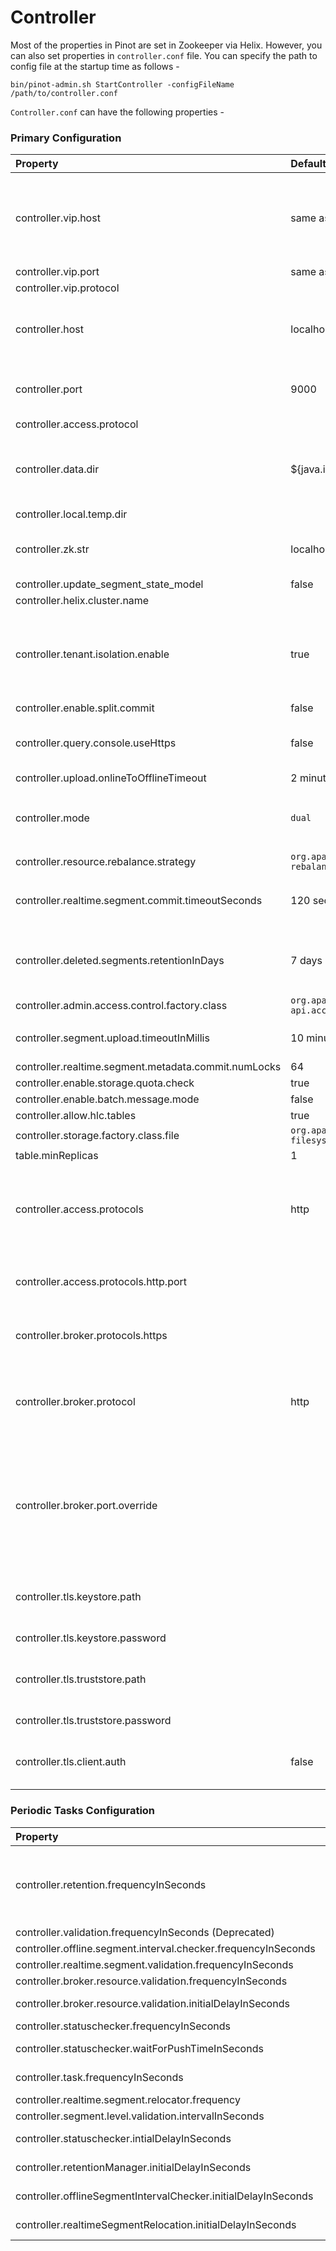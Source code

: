 # Controller

Most of the properties in Pinot are set in Zookeeper via Helix. However, you can also set properties in `controller.conf` file. You can specify the path to config file at the startup time as follows -

```text
bin/pinot-admin.sh StartController -configFileName /path/to/controller.conf
```

`Controller.conf` can have the following properties - 

### Primary Configuration

<table>
  <thead>
    <tr>
      <th style="text-align:left">Property</th>
      <th style="text-align:left">Default</th>
      <th style="text-align:left">Description</th>
    </tr>
  </thead>
  <tbody>
    <tr>
      <td style="text-align:left">controller.vip.host</td>
      <td style="text-align:left">same as <code>controller.host</code>
      </td>
      <td style="text-align:left">The VIP hostname used to set the download URL for segments</td>
    </tr>
    <tr>
      <td style="text-align:left">controller.vip.port</td>
      <td style="text-align:left">same as <code>controller.port</code>
      </td>
      <td style="text-align:left"></td>
    </tr>
    <tr>
      <td style="text-align:left">controller.vip.protocol</td>
      <td style="text-align:left"></td>
      <td style="text-align:left"></td>
    </tr>
    <tr>
      <td style="text-align:left">controller.host</td>
      <td style="text-align:left">localhost</td>
      <td style="text-align:left">The ip of the host on which controller is running</td>
    </tr>
    <tr>
      <td style="text-align:left">controller.port</td>
      <td style="text-align:left">9000</td>
      <td style="text-align:left">The port on which controller should run</td>
    </tr>
    <tr>
      <td style="text-align:left">controller.access.protocol</td>
      <td style="text-align:left"></td>
      <td style="text-align:left"></td>
    </tr>
    <tr>
      <td style="text-align:left">controller.data.dir</td>
      <td style="text-align:left">${java.io.tmpdir}/PinotController</td>
      <td style="text-align:left">
        <p></p>
        <p>Directory to host segment data</p>
        <p></p>
      </td>
    </tr>
    <tr>
      <td style="text-align:left">controller.local.temp.dir</td>
      <td style="text-align:left"></td>
      <td style="text-align:left"></td>
    </tr>
    <tr>
      <td style="text-align:left">controller.zk.str</td>
      <td style="text-align:left">localhost:2181</td>
      <td style="text-align:left">zookeeper host:port string to connect</td>
    </tr>
    <tr>
      <td style="text-align:left">controller.update_segment_state_model</td>
      <td style="text-align:left">false</td>
      <td style="text-align:left"></td>
    </tr>
    <tr>
      <td style="text-align:left">controller.helix.cluster.name</td>
      <td style="text-align:left"></td>
      <td style="text-align:left"></td>
    </tr>
    <tr>
      <td style="text-align:left">controller.tenant.isolation.enable</td>
      <td style="text-align:left">true</td>
      <td style="text-align:left">Enable Tenant Isolation, default is single tenant cluste</td>
    </tr>
    <tr>
      <td style="text-align:left">controller.enable.split.commit</td>
      <td style="text-align:left">false</td>
      <td style="text-align:left"></td>
    </tr>
    <tr>
      <td style="text-align:left">controller.query.console.useHttps</td>
      <td style="text-align:left">false</td>
      <td style="text-align:left">use https instead of http for cluster</td>
    </tr>
    <tr>
      <td style="text-align:left">controller.upload.onlineToOfflineTimeout</td>
      <td style="text-align:left">2 minutes</td>
      <td style="text-align:left"></td>
    </tr>
    <tr>
      <td style="text-align:left">controller.mode</td>
      <td style="text-align:left"><code>dual</code>
      </td>
      <td style="text-align:left">Should be one of <code>helix_only</code>, <code>pinot_only</code> or <code>dual</code> 
      </td>
    </tr>
    <tr>
      <td style="text-align:left">controller.resource.rebalance.strategy</td>
      <td style="text-align:left"><code>org.apache.helix.controller.<br />rebalancer.strategy.AutoRebalanceStrategy</code>
      </td>
      <td style="text-align:left"></td>
    </tr>
    <tr>
      <td style="text-align:left">controller.realtime.segment.commit.timeoutSeconds</td>
      <td style="text-align:left">120 seconds</td>
      <td style="text-align:left">request timeout for segment commit</td>
    </tr>
    <tr>
      <td style="text-align:left">controller.deleted.segments.retentionInDays</td>
      <td style="text-align:left">7 days</td>
      <td style="text-align:left">duration for which to retain deleted segments</td>
    </tr>
    <tr>
      <td style="text-align:left">controller.admin.access.control.factory.class</td>
      <td style="text-align:left"><code>org.apache.pinot.controller.<br />api.access.AllowAllAccessFactory</code>
      </td>
      <td style="text-align:left"></td>
    </tr>
    <tr>
      <td style="text-align:left">controller.segment.upload.timeoutInMillis</td>
      <td style="text-align:left">10 minutes</td>
      <td style="text-align:left">timeout for upload of segments.</td>
    </tr>
    <tr>
      <td style="text-align:left">controller.realtime.segment.metadata.commit.numLocks</td>
      <td style="text-align:left">64</td>
      <td style="text-align:left"></td>
    </tr>
    <tr>
      <td style="text-align:left">controller.enable.storage.quota.check</td>
      <td style="text-align:left">true</td>
      <td style="text-align:left"></td>
    </tr>
    <tr>
      <td style="text-align:left">controller.enable.batch.message.mode</td>
      <td style="text-align:left">false</td>
      <td style="text-align:left"></td>
    </tr>
    <tr>
      <td style="text-align:left">controller.allow.hlc.tables</td>
      <td style="text-align:left">true</td>
      <td style="text-align:left"></td>
    </tr>
    <tr>
      <td style="text-align:left">controller.storage.factory.class.file</td>
      <td style="text-align:left"><code>org.apache.pinot.spi.<br />filesystem.LocalPinotFS</code>
      </td>
      <td style="text-align:left"></td>
    </tr>
    <tr>
      <td style="text-align:left">table.minReplicas</td>
      <td style="text-align:left">1</td>
      <td style="text-align:left"></td>
    </tr>
    <tr>
      <td style="text-align:left">controller.access.protocols</td>
      <td style="text-align:left">http</td>
      <td style="text-align:left">Ingress protocols to access controller (http or https or http,https)</td>
    </tr>
    <tr>
      <td style="text-align:left">controller.access.protocols.http.port</td>
      <td style="text-align:left"></td>
      <td style="text-align:left">Port to access controller via http</td>
    </tr>
    <tr>
      <td style="text-align:left">controller.broker.protocols.https</td>
      <td style="text-align:left"></td>
      <td style="text-align:left">Port to access controller via https</td>
    </tr>
    <tr>
      <td style="text-align:left">controller.broker.protocol</td>
      <td style="text-align:left">http</td>
      <td style="text-align:left">protocol for forwarding query requests (http or https)</td>
    </tr>
    <tr>
      <td style="text-align:left">controller.broker.port.override</td>
      <td style="text-align:left"></td>
      <td style="text-align:left">override for broker port when forwarding query requests (use in multi-ingress scenarios)</td>
    </tr>
    <tr>
      <td style="text-align:left">controller.tls.keystore.path</td>
      <td style="text-align:left"></td>
      <td style="text-align:left">Path to controller TLS keystore</td>
    </tr>
    <tr>
      <td style="text-align:left">controller.tls.keystore.password</td>
      <td style="text-align:left"></td>
      <td style="text-align:left">keystore password</td>
    </tr>
    <tr>
      <td style="text-align:left">controller.tls.truststore.path</td>
      <td style="text-align:left"></td>
      <td style="text-align:left">Path to controller TLS truststore</td>
    </tr>
    <tr>
      <td style="text-align:left">controller.tls.truststore.password</td>
      <td style="text-align:left"></td>
      <td style="text-align:left">truststore password</td>
    </tr>
    <tr>
      <td style="text-align:left">controller.tls.client.auth</td>
      <td style="text-align:left">false</td>
      <td style="text-align:left">toggle for requiring TLS client auth</td>
    </tr>
  </tbody>
</table>



### Periodic Tasks Configuration

| Property | Default | Description |
| :--- | :--- | :--- |
| controller.retention.frequencyInSeconds | 6 hours | frequency at which to trigger retention checking tasks |
| controller.validation.frequencyInSeconds \(Deprecated\) | 1 hour |  |
| controller.offline.segment.interval.checker.frequencyInSeconds | 24 hours |  |
| controller.realtime.segment.validation.frequencyInSeconds | 1 hour |  |
| controller.broker.resource.validation.frequencyInSeconds | 1 hour |  |
| controller.broker.resource.validation.initialDelayInSeconds | 120-300 seconds |  |
| controller.statuschecker.frequencyInSeconds | 5 minutes |  |
| controller.statuschecker.waitForPushTimeInSeconds | 10 minutes |  |
| controller.task.frequencyInSeconds | -1 \(disabled\) |  |
| controller.realtime.segment.relocator.frequency | 1 hour |  |
| controller.segment.level.validation.intervalInSeconds | 24 hours |  |
| controller.statuschecker.intialDelayInSeconds | 120-300 seconds |  |
| controller.retentionManager.initialDelayInSeconds | 120-300 seconds |  |
| controller.offlineSegmentIntervalChecker.initialDelayInSeconds | 120-300 seconds |  |
| controller.realtimeSegmentRelocation.initialDelayInSeconds | 120-300 seconds |  |

